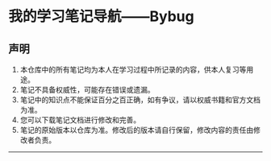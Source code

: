 # 我的学习笔记导航——Bybug

## 声明

1. 本仓库中的所有笔记均为本人在学习过程中所记录的内容，供本人复习等用途。
2. 笔记不具备权威性，可能存在错误或遗漏。
3. 笔记中的知识点不能保证百分之百正确，如有争议，请以权威书籍和官方文档为准。
4. 您可以下载笔记文档进行修改和完善。
5. 笔记的原始版本以仓库为准。修改后的版本请自行保留，修改内容的责任由修改者负责。

------

